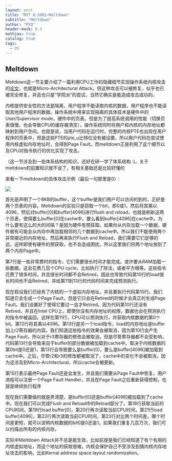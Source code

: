 ```yaml
---
layout: post
title: "MIT 6.S081—Meltdown"
subtitle: "Meltdown"
author: "PYQ"
header-mask: 0.3
mathjax: true
catalog: true
tags:
  - OS
---
```


## Meltdown

Meltdown这一节主要介绍了一篇利用CPU工作的隐藏细节实现操作系统内核攻击的[论文](https://pdos.csail.mit.edu/6.828/2020/readings/meltdown.pdf)，也就是Micro-Architectural Attack。但这种攻击可以被修复，似乎也已被完全修复，并且也只是“学院派”的尝试，当然它确实是能造成攻击成功的。

内核提供安全性的方法是隔离，用户程序不能读取内核的数据，用户程序也不能读取其他用户程序的数据。操作系统中用来实现隔离的具体技术是硬件中的User/Supervisor mode，硬件中的页表。但是为了提高系统调用的性能（切换页表很慢，也会导致CPU的缓存被清空），操作系统同时将用户和内核的内存地址都映射到用户空间。也就是说，当用户代码在运行时，完整的内核PTE也出现在用户程序的页表中，但是这些PTE的pte_u比特位没有被设置，所以用户代码在尝试使用内核虚拟内存地址时，会得到Page Fault。而meltdown正是利用了这个细节以及CPU对指令执行的优化实现了攻击。

（这一节涉及到一些体系结构的知识，还好在研一学了体系结构 :)，关于meltdown的前置知识就不说了，有相关基础还是比较好懂的

来看一下meltdown的具体攻击示例（最后一句那里是0）：

<img src="https://906337931-files.gitbook.io/~/files/v0/b/gitbook-legacy-files/o/assets%2F-MHZoT2b_bcLghjAOPsJ%2F-MYgsYzAyKmvdt-tzkze%2F-MYjSV7ePTdr8TyqojC4%2Fimage.png?alt=media&token=d26b9d51-f486-4e90-b6b5-75dfb4f697f5">

首先是声明了一个8KB的buffer，这个buffer是我们用户可以访问的到的，正好是两个页表的内容。Meltdown的实验只是窃取一个bit，即0或1，然后将其乘以4096，然后对buffer[0]和buffer[4096]进行flush and reload，也就是刷新这两个页表，使得要么buffer[0]在cache中，要么看到buffer[4096]在cache中。为什么要有这么的大的间隔？是因为硬件有预获取。如果你从内存加载一个数据，硬件极有可能会从内存中再加载相邻的几个数据到cache中。所以我们不能使用两个非常接近的内存地址，然后再来执行Flush and Reload，我们需要它们足够的远，这样即使有硬件的预获取，也不会造成困扰。所以这里我们将两个地址放到了两个内存Page中。

第7行是一些非常费时的指令，它们需要很长时间才能完成。或许要从RAM加载一些数据，这会花费几百个CPU cycle，比如执行了除法，或者平方根等。这些指令花费了很多时间，并且很长时间都不会Retired，因此也导致代码第10行的load很长时间也不会Retired，并给第11到13行的代码时间来完成预测执行。

现在假设我们已经有了内核的一个虚拟内存地址，并且要执行代码第10行。我们知道它会生成一个Page Fault，但是它只会在Retired的时候才会真正的生成Page Fault。我们设置好了使得它要过一会才Retired。因为代码第10行还没有Retired，并且在Intel CPU上，即使你没有内存地址的权限，数据也会在预测执行的指令中被返回。这样在第11行，CPU可以预测执行，并获取内核数据的第0个bit。第12行将其乘以4096。第13行是另一个load指令，load的内存地址是buffer加上r2寄存器的内容。我们知道这些指令的效果会被取消，因为第10行会产生Page Fault，所以对于r3寄存器的修改会被取消。但是尽管寄存器都不会受影响，代码第13行会导致来自于buffer的部分数据被加载到cache中。取决于内核数据的第0bit是0还是1，第13行会导致要么是buffer[0]，要么是buffer[4096]被加载到cache中。之后，尽管r2和r3的修改都被取消了，cache中的变化不会被取消，因为这涉及到Micro-Architectural，所以cache会被更新。

第15行表示最终Page Fault还是会发生，并且我们需要从Page Fault中恢复。用户进程可以注册一个Page Fault Handler，并且在Page Fault之后重新获得控制，也就是继续执行程序

现在我们需要做的就是弄清楚，是buffer[0]还是buffer[4096]被加载到了cache中。现在我们可以完成Flush and Reload中的Reload部分了。第18行获取当前的CPU时间，第19行load buffer[0]，第20行再次读取当前CPU时间，第21行load buffer[4096]，第22行再次读取当前CPU时间，第23行对比两个时间差。哪个时间差更短，就可以说明内核数据的bit0是0还是1。如果我们重复几百万次，我们可以扫描出所有的内核内存。

实际中Meltdown Attack并不总是能生效，比如前提是我们已经知道了有个有用的内核虚拟地址，而这个地址的获取很难，内核会保护自己不受涉及到猜内核内存地址攻击的影响，比如Kernal address space layout randomization。